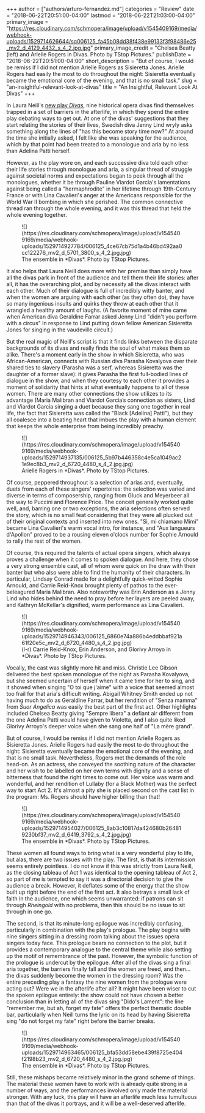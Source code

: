 +++
author = ["authors/arturo-fernandez.md"]
categories = "Review"
date = "2018-06-22T20:51:00-04:00"
lastmod = "2018-06-22T21:03:00-04:00"
primary_image = "https://res.cloudinary.com/schmopera/image/upload/v1545409169/media/webhook-uploads/1529714626644/sq006125_fa45b08dd38f438e99133f3f98486e25_mv2_d_4129_4432_s_4_2.jpg.jpg"
primary_image_credit = "Chelsea Beatty (left) and Arielle Rogers in Divas. Photo by TStop Pictures."
publishDate = "2018-06-22T20:51:00-04:00"
short_description = "But of course, I would be remiss if I did not mention Arielle Rogers as Sisieretta Jones. Arielle Rogers had easily the most to do throughout the night: Sisieretta eventually became the emotional core of the evening, and that is no small task."
slug = "an-insightful-relevant-look-at-divas"
title = "An Insightful, Relevant Look At Divas"
+++

In Laura Neill's [new play *Divas*](http://www.operahub.org/upcoming), nine historical opera divas find themselves trapped in a set of barriers in the afterlife, in which they spend the entire play debating ways to get out. At one of the divas' suggestions that they start relating the stories of their lives, Swedish diva Jenny Lind wryly asks something along the lines of "has this become story time now?" At around the time she initially asked, I felt like she was speaking for the audience, which by that point had been treated to a monologue and aria by no less than Adelina Patti herself.

However, as the play wore on, and each successive diva told each other their life stories through monologue and aria, a singular thread of struggle against societal norms and expectations began to peek through all the monologues, whether it be through Pauline Viardot Garcia's lamentations against being called a "hermaphrodite" in her lifetime through 19th-Century France or with Lina Cavalieri's anger at the Americans responsible for the World War II bombing in which she perished. The common connective thread ran through the whole evening, and it was this thread that held the whole evening together.

<figure data-type="image">
![](https://res.cloudinary.com/schmopera/image/upload/v1545409169/media/webhook-uploads/1529714927784/006125_4ce67cb75d1a4b46bd492aa0cc122276_mv2_d_5701_3800_s_4_2.jpg.jpg)
<figcaption>The ensemble in *Divas*. Photo by TStop Pictures.</figcaption>
</figure>

It also helps that Laura Neill does more with her premise than simply have all the divas park in front of the audience and tell them their life stories: after all, it has the overarching plot, and by necessity all the divas interact with each other. Much of their dialogue is full of incredibly witty banter, and when the women are arguing with each other (as they often do), they have so many ingenious insults and quirks they throw at each other that it wrangled a healthy amount of laughs. (A favorite moment of mine came when American diva Geraldine Farrar asked Jenny Lind "didn't you perform with a circus" in response to Lind putting down fellow American Sisieretta Jones for singing in the vaudeville circuit.)

But the real magic of Neill's script is that it finds links between the disparate backgrounds of its divas and really finds the soul of what makes them so alike. There's a moment early in the show in which Sisieretta, who was African-American, connects with Russian diva Parasha Kovalyova over their shared ties to slavery (Parasha was a serf, whereas Sisieretta was the daughter of a former slave): it gives Parasha the first full-bodied lines of dialogue in the show, and when they courtesy to each other it provides a moment of solidarity that hints at what eventually happens to all of these women. There are many other connections the show utilizes to its advantage (Maria Malibran and Viardot Garcia’s connection as sisters, Lind and Viardot Garcia singing a duet because they sang one together in real life, the fact that Sisieretta was called the "Black [Adelina] Patti"), but they all coalesce into a beating heart that imbues the play with a human element that keeps the whole enterprise from being incredibly preachy.

<figure data-type="image">
![](https://res.cloudinary.com/schmopera/image/upload/v1545409169/media/webhook-uploads/1529714937135/006125_5b97b446358c4e5ca1049ac21e9ec8b3_mv2_d_6720_4480_s_4_2.jpg.jpg)
<figcaption>Arielle Rogers in *Divas*. Photo by TStop Pictures.</figcaption>
</figure>

Of course, peppered throughout is a selection of arias and, eventually, duets from each of these singers' repertoires: the selection was varied and diverse in terms of composership, ranging from Gluck and Meyerbeer all the way to Puccini and Florence Price. The conceit generally worked quite well, and, barring one or two exceptions, the aria selections often served the story, which is no small feat considering that they were all plucked out of their original contexts and inserted into new ones. "Sì, mi chiamano Mimì" became Lina Cavalieri's warm vocal intro, for instance, and "Aux langueurs d'Apollon" proved to be a rousing eleven o'clock number for Sophie Arnould to rally the rest of the women.

Of course, this required the talents of actual opera singers, which always proves a challenge when it comes to spoken dialogue. And here, they chose a very strong ensemble cast, all of whom were quick on the draw with their banter but who also were able to find the humanity of their characters. In particular, Lindsay Conrad made for a delightfully quick-witted Sophie Arnould, and Carrie Reid-Knox brought plenty of pathos to the ever-beleagured Maria Malibran. Also noteworthy was Erin Anderson as a Jenny Lind who hides behind the need to pray before her layers are peeled away, and Kathryn McKellar's dignified, warm performance as Lina Cavalieri.

<figure data-type="image">
![](https://res.cloudinary.com/schmopera/image/upload/v1545409169/media/webhook-uploads/1529714946343/006125_6860e74a886b4eddbbaf921a61f20e5c_mv2_d_6720_4480_s_4_2.jpg.jpg)
<figcaption>(l-r) Carrie Reid-Knox, Erin Anderson, and Glorivy Arroyo in *Divas*. Photo by TStop Pictures.</figcaption>
</figure>

Vocally, the cast was slightly more hit and miss. Christie Lee Gibson delivered the best spoken monologue of the night as Parasha Kovalyova, but she seemed uncertain of herself when it came time for her to sing, and it showed when singing "O toi que j'aime" with a voice that seemed almost too frail for that aria's difficult writing. Abigail Whitney Smith ended up not having much to do as Geraldine Farrar, but her rendition of "Senza mamma" from *Suor Angelica* was easily the best part of the first act. Other highlights included Chelsea Beatty giving "Sempre libera" a defiant air different from the one Adelina Patti would have given to Violetta, and I also quite liked Glorivy Arroyo's deeper voice when she sang one half of "La mère grand".

But of course, I would be remiss if I did not mention Arielle Rogers as Sisieretta Jones. Arielle Rogers had easily the most to do throughout the night: Sisieretta eventually became the emotional core of the evening, and that is no small task. Nevertheless, Rogers met the demands of the role head-on. As an actress, she conveyed the soothing nature of the character and her wish to be labelled on her own terms with dignity and a sense of bitterness that found the right times to come out. Her voice was warm and wonderful, and her rendition of Lullaby (for a Black Mother) was the perfect way to start Act 2. It's almost a pity she is placed second on the cast list in the program: Ms. Rogers should have higher billing than that!

<figure data-type="image">
![](https://res.cloudinary.com/schmopera/image/upload/v1545409169/media/webhook-uploads/1529714954027/006125_8ab3c10817da424680b264819230bf37_mv2_d_6419_3792_s_4_2.jpg.jpg)
<figcaption>The ensemble in *Divas*. Photo by TStop Pictures.</figcaption>
</figure>

These women all found ways to bring what is a very wonderful play to life, but alas, there are two issues with the play. The first, is that its intermission seems entirely pointless. I do not know if this was strictly from Laura Neill, as the closing tableau of Act 1 was identical to the opening tableau of Act 2, so part of me is tempted to say it was a directorial decision to give the audience a break. However, it deflates some of the energy that the show built up right before the end of the first act. It also betrays a small lack of faith in the audience, one which seems unwarranted: if patrons can sit through *Rheingold* with no problems, then this should be no issue to sit through in one go.

The second, is that its minute-long epilogue was incredibly confusing, particularly in combination with the play's prologue. The play begins with nine singers sitting in a dressing room talking about the issues opera singers today face. This prologue bears no connection to the plot, but it provides a contemporary analogue to the central theme while also setting up the motif of remembrance of the past. However, the symbolic function of the prologue is undercut by the epilogue. After all of the divas sing a final aria together, the barriers finally fall and the women are freed, and then… the divas suddenly become the women in the dressing room? Was the entire preceding play a fantasy the nine women from the prologue were acting out? Were we in the afterlife after all? It might have been wiser to cut the spoken epilogue entirely: the show could not have chosen a better conclusion than in letting all of the divas sing "Dido's Lament": the line "remember me, but ah, forget my fate" offers the perfect thematic double bar, particularly when Neill turns the lyric on its head by having Sisieretta sing "do not forget my fate" right before the barrier breaks.

<figure data-type="image">
![](https://res.cloudinary.com/schmopera/image/upload/v1545409169/media/webhook-uploads/1529714963465/006125_bfa53dd58ebe439f8725e404f2198b23_mv2_d_6720_4480_s_4_2.jpg.jpg)
<figcaption>The ensemble in *Divas*. Photo by TStop Pictures.</figcaption>
</figure>

Still, these mishaps became relatively minor in the grand scheme of things. The material these women have to work with is already quite strong in a number of ways, and the performances involved only made the material stronger. With any luck, this play will have an afterlife much less tumultuous than that of the divas it portrays, and it will be a well-deserved afterlife.
